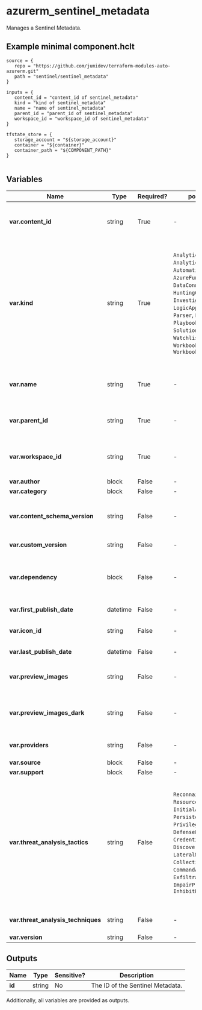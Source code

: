 # azurerm_sentinel_metadata

Manages a Sentinel Metadata.

## Example minimal component.hclt

```hcl
source = {
   repo = "https://github.com/jumidev/terraform-modules-auto-azurerm.git" 
   path = "sentinel/sentinel_metadata" 
}

inputs = {
   content_id = "content_id of sentinel_metadata" 
   kind = "kind of sentinel_metadata" 
   name = "name of sentinel_metadata" 
   parent_id = "parent_id of sentinel_metadata" 
   workspace_id = "workspace_id of sentinel_metadata" 
}

tfstate_store = {
   storage_account = "${storage_account}" 
   container = "${container}" 
   container_path = "${COMPONENT_PATH}" 
}


```

## Variables

| Name | Type | Required? |  possible values |  Description |
| ---- | ---- | --------- |  ----------- | ----------- |
| **var.content_id** | string | True | -  |  The ID of the content. Used to identify dependencies and content from solutions or community. | 
| **var.kind** | string | True | `AnalyticsRule`, `AnalyticsRuleTemplate`, `AutomationRule`, `AzureFunction`, `DataConnector`, `DataType`, `HuntingQuery`, `InvestigationQuery`, `LogicAppsCustomConnector`, `Parser`, `Playbook`, `PlaybookTemplate`, `Solution`, `Watchlist`, `WatchlistTemplate`, `Workbook`, `WorkbookTemplate`  |  The kind of content the metadata is for. Possible values are `AnalyticsRule`, `AnalyticsRuleTemplate`, `AutomationRule`, `AzureFunction`, `DataConnector`, `DataType`, `HuntingQuery`, `InvestigationQuery`, `LogicAppsCustomConnector`, `Parser`, `Playbook`, `PlaybookTemplate`, `Solution`, `Watchlist`, `WatchlistTemplate`, `Workbook` and `WorkbookTemplate`. | 
| **var.name** | string | True | -  |  The name which should be used for this Sentinel Metadata. Changing this forces a new Sentinel Metadata to be created. | 
| **var.parent_id** | string | True | -  |  The ID of the parent resource ID of the content item, which the metadata belongs to. | 
| **var.workspace_id** | string | True | -  |  The ID of the Log Analytics Workspace. Changing this forces a new Sentinel Metadata to be created. | 
| **var.author** | block | False | -  |  An `author` blocks. | 
| **var.category** | block | False | -  |  A `category` block. | 
| **var.content_schema_version** | string | False | -  |  Schema version of the content. Can be used to distinguish between flow based on the schema version. | 
| **var.custom_version** | string | False | -  |  The Custom version of the content. | 
| **var.dependency** | block | False | -  |  A JSON formatted `dependency` block. Dependency for the content item, what other content items it requires to work. | 
| **var.first_publish_date** | datetime | False | -  |  The first publish date of solution content item. | 
| **var.icon_id** | string | False | -  |  The ID of the icon, this id can be fetched from the solution template. | 
| **var.last_publish_date** | datetime | False | -  |  The last publish date of solution content item. | 
| **var.preview_images** | string | False | -  |  Specifies a list of preview image file names. These will be taken from solution artifacts. | 
| **var.preview_images_dark** | string | False | -  |  Specifies a list of preview image file names used for dark theme. These will be taken from solution artifacts. | 
| **var.providers** | string | False | -  |  Specifies a list of providers for the solution content item. | 
| **var.source** | block | False | -  |  A `source` block. | 
| **var.support** | block | False | -  |  A `support` block. | 
| **var.threat_analysis_tactics** | string | False | `Reconnaissance`, `ResourceDevelopment`, `InitialAccess`, `Execution`, `Persistence`, `PrivilegeEscalation`, `DefenseEvasion`, `CredentialAccess`, `Discovery`, `LateralMovement`, `Collection`, `CommandAndControl`, `Exfiltration`, `Impact`, `ImpairProcessControl`, `InhibitResponseFunction`  |  Specifies a list of tactics the resource covers. Possible values are `Reconnaissance`, `ResourceDevelopment`, `InitialAccess`, `Execution`, `Persistence`, `PrivilegeEscalation`, `DefenseEvasion`, `CredentialAccess`, `Discovery`, `LateralMovement`, `Collection`, `CommandAndControl`, `Exfiltration`, `Impact`, `ImpairProcessControl` and `InhibitResponseFunction`. | 
| **var.threat_analysis_techniques** | string | False | -  |  Specifies a list of techniques the resource covers. | 
| **var.version** | string | False | -  |  Version of the content. | 



## Outputs

| Name | Type | Sensitive? | Description |
| ---- | ---- | --------- | --------- |
| **id** | string | No  | The ID of the Sentinel Metadata. | 

Additionally, all variables are provided as outputs.
